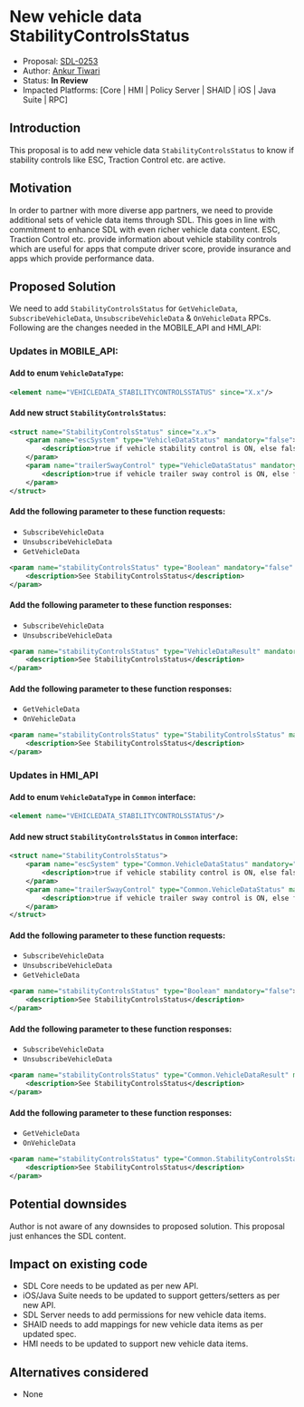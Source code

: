 # New vehicle data StabilityControlsStatus

* Proposal: [SDL-0253](0253-New-vehicle-data-StabilityControlsStatus.md)
* Author: [Ankur Tiwari](https://github.com/atiwari9)
* Status: **In Review**
* Impacted Platforms: [Core | HMI | Policy Server | SHAID | iOS | Java Suite | RPC]

## Introduction

This proposal is to add new vehicle data `StabilityControlsStatus` to know if stability controls like ESC, Traction Control etc. are active.

## Motivation

In order to partner with more diverse app partners, we need to provide additional sets of vehicle data items through SDL. This goes in line with commitment to enhance SDL with even richer vehicle data content. ESC, Traction Control etc. provide information about vehicle stability controls which are useful for apps that compute driver score, provide insurance and apps which provide performance data.

## Proposed Solution 

We need to add `StabilityControlsStatus` for `GetVehicleData`, `SubscribeVehicleData`, `UnsubscribeVehicleData` & `OnVehicleData` RPCs. Following are the changes needed in the MOBILE_API and HMI_API:

### Updates in MOBILE_API:

#### Add to enum `VehicleDataType`: 

```xml
<element name="VEHICLEDATA_STABILITYCONTROLSSTATUS" since="X.x"/>
```
#### Add new struct `StabilityControlsStatus`:

```xml	
<struct name="StabilityControlsStatus" since="x.x">
	<param name="escSystem" type="VehicleDataStatus" mandatory="false">
		<description>true if vehicle stability control is ON, else false</description>
	</param>
	<param name="trailerSwayControl" type="VehicleDataStatus" mandatory="false">
		<description>true if vehicle trailer sway control is ON, else false</description>
	</param>
</struct>

```

#### Add the following parameter to these function requests:
* `SubscribeVehicleData`
* `UnsubscribeVehicleData`
* `GetVehicleData`

```xml	
<param name="stabilityControlsStatus" type="Boolean" mandatory="false" since="X.x">
	<description>See StabilityControlsStatus</description>
</param>
```

#### Add the following parameter to these function responses:
* `SubscribeVehicleData`
* `UnsubscribeVehicleData`

```xml	
<param name="stabilityControlsStatus" type="VehicleDataResult" mandatory="false" since="X.x">
	<description>See StabilityControlsStatus</description>
</param>
```

#### Add the following parameter to these function responses:
* `GetVehicleData`
* `OnVehicleData`

```xml	
<param name="stabilityControlsStatus" type="StabilityControlsStatus" mandatory="false" since="X.x">
	<description>See StabilityControlsStatus</description>
</param>
```

### Updates in HMI_API 

#### Add to enum `VehicleDataType` in `Common` interface: 

```xml	
<element name="VEHICLEDATA_STABILITYCONTROLSSTATUS"/>
```
#### Add new struct `StabilityControlsStatus` in `Common` interface:

```xml	
<struct name="StabilityControlsStatus">
	<param name="escSystem" type="Common.VehicleDataStatus" mandatory="false">
		<description>true if vehicle stability control is ON, else false</description>
	</param>
	<param name="trailerSwayControl" type="Common.VehicleDataStatus" mandatory="false">
		<description>true if vehicle trailer sway control is ON, else false</description>
	</param>
</struct>
```


#### Add the following parameter to these function requests:
* `SubscribeVehicleData`
* `UnsubscribeVehicleData`
* `GetVehicleData`

```xml	
<param name="stabilityControlsStatus" type="Boolean" mandatory="false">
	<description>See StabilityControlsStatus</description>
</param>
```

#### Add the following parameter to these function responses:
* `SubscribeVehicleData`
* `UnsubscribeVehicleData`

```xml	
<param name="stabilityControlsStatus" type="Common.VehicleDataResult" mandatory="false">
	<description>See StabilityControlsStatus</description>
</param>
```

#### Add the following parameter to these function responses:
* `GetVehicleData`
* `OnVehicleData`

```xml	
<param name="stabilityControlsStatus" type="Common.StabilityControlsStatus" mandatory="false">
	<description>See StabilityControlsStatus</description>
</param>
```

## Potential downsides

Author is not aware of any downsides to proposed solution. This proposal just enhances the SDL content.

## Impact on existing code

* SDL Core needs to be updated as per new API.
* iOS/Java Suite needs to be updated to support getters/setters as per new API.
* SDL Server needs to add permissions for new vehicle data items.
* SHAID needs to add mappings for new vehicle data items as per updated spec.
* HMI needs to be updated to support new vehicle data items.

## Alternatives considered

* None
